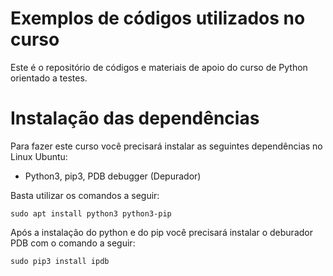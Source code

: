 # Exemplos de códigos utilizados no curso

Este é o repositório de códigos e materiais de apoio do curso de Python orientado a testes.

# Instalação das dependências

Para fazer este curso você precisará instalar as seguintes dependências no Linux Ubuntu:

- Python3, pip3, PDB debugger (Depurador)

Basta utilizar os comandos a seguir:

```
sudo apt install python3 python3-pip
```

Após a instalação do python e do pip você precisará instalar o deburador PDB com o comando a seguir:

```
sudo pip3 install ipdb
```
